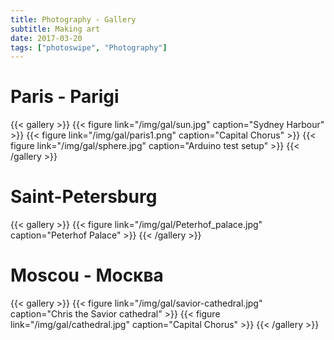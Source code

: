 ```yaml
---
title: Photography - Gallery
subtitle: Making art
date: 2017-03-20
tags: ["photoswipe", "Photography"]
---
```

# Paris - Parigi

{{< gallery >}}
{{< figure link="/img/gal/sun.jpg" caption="Sydney Harbour" >}}
{{< figure link="/img/gal/paris1.png" caption="Capital Chorus" >}}
{{< figure link="/img/gal/sphere.jpg" caption="Arduino test setup" >}}
{{< /gallery >}}

# Saint-Petersburg

{{< gallery >}}
{{< figure link="/img/gal/Peterhof_palace.jpg" caption="Peterhof Palace" >}}
{{< /gallery >}}

# Moscou - Москва

{{< gallery >}}
{{< figure link="/img/gal/savior-cathedral.jpg" caption="Chris the Savior cathedral" >}}
{{< figure link="/img/gal/cathedral.jpg" caption="Capital Chorus" >}}
{{< /gallery >}}
